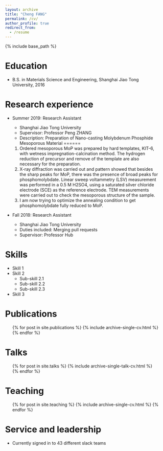 ```yaml
---
layout: archive
title: "Cheng FANG"
permalink: /cv/
author_profile: true
redirect_from:
  - /resume
---
```


{% include base_path %}

Education
======
* B.S. in Materials Science and Engineering, Shanghai Jiao Tong University, 2016


Research experience
======
* Summer 2019: Research Assistant
  * Shanghai Jiao Tong University
  * Supervisor: Professor Peng ZHANG
  * Description: Preparation of Nano-casting Molybdenum Phosphide Mesoporous Material
  ======
  1. Ordered mesoporous MoP was prepared by hard templates, KIT-6, with wetness impregnation-calcination method. The hydrogen reduction of precursor and remove of the template are also necessary for the preparation. 
  2. X-ray diffraction was carried out and pattern showed that besides the sharp peaks for MoP, there was the presence of broad peaks for phosphomolybdate. Linear sweep voltammetry (LSV) measurement was performed in a 0.5 M H2SO4, using a saturated silver chloride electrode (SCE) as the reference electrode. TEM measurements were carried out to check the mesoporous structure of the sample. 
  3. I am now trying to optimize the annealing condition to get phosphomolybdate fully reduced to MoP. 

* Fall 2018: Research Assistant
  * Shanghai Jiao Tong University
  * Duties included: Merging pull requests
  * Supervisor: Professor Hub
  
Skills
======
* Skill 1
* Skill 2
  * Sub-skill 2.1
  * Sub-skill 2.2
  * Sub-skill 2.3
* Skill 3

Publications
======
  <ul>{% for post in site.publications %}
    {% include archive-single-cv.html %}
  {% endfor %}</ul>
  
Talks
======
  <ul>{% for post in site.talks %}
    {% include archive-single-talk-cv.html %}
  {% endfor %}</ul>
  
Teaching
======
  <ul>{% for post in site.teaching %}
    {% include archive-single-cv.html %}
  {% endfor %}</ul>
  
Service and leadership
======
* Currently signed in to 43 different slack teams
